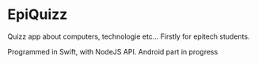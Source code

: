 # EpiQuizz
Quizz app about computers, technologie etc... Firstly for epitech students.

Programmed in Swift, with NodeJS API.
Android part in progress
